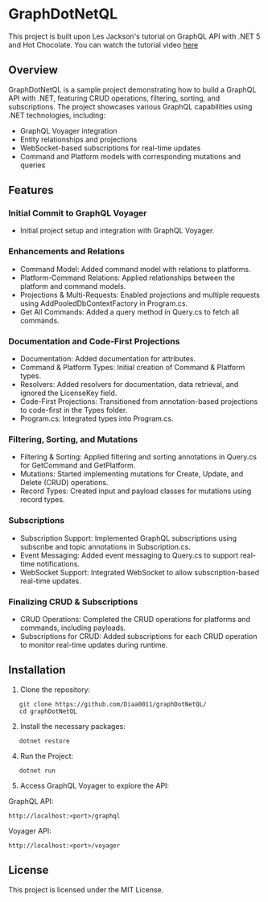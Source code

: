 # GraphDotNetQL
This project is built upon Les Jackson's tutorial on GraphQL API with .NET 5 and Hot Chocolate. You can watch the tutorial video [here](https://www.youtube.com/watch?v=HuN94qNwQmM)

## Overview
GraphDotNetQL is a sample project demonstrating how to build a GraphQL API with .NET, featuring CRUD operations, filtering, sorting, and subscriptions.
The project showcases various GraphQL capabilities using .NET technologies, including:
* GraphQL Voyager integration
* Entity relationships and projections
* WebSocket-based subscriptions for real-time updates
* Command and Platform models with corresponding mutations and queries

## Features

### Initial Commit to GraphQL Voyager
* Initial project setup and integration with GraphQL Voyager.
  
### Enhancements and Relations
* Command Model: Added command model with relations to platforms.
* Platform-Command Relations: Applied relationships between the platform and command models.
* Projections & Multi-Requests: Enabled projections and multiple requests using AddPooledDbContextFactory in Program.cs.
* Get All Commands: Added a query method in Query.cs to fetch all commands.
  
### Documentation and Code-First Projections
* Documentation: Added documentation for attributes.
* Command & Platform Types: Initial creation of Command & Platform types.
* Resolvers: Added resolvers for documentation, data retrieval, and ignored the LicenseKey field.
* Code-First Projections: Transitioned from annotation-based projections to code-first in the Types folder.
* Program.cs: Integrated types into Program.cs.

### Filtering, Sorting, and Mutations
* Filtering & Sorting: Applied filtering and sorting annotations in Query.cs for GetCommand and GetPlatform.
* Mutations: Started implementing mutations for Create, Update, and Delete (CRUD) operations.
* Record Types: Created input and payload classes for mutations using record types.

### Subscriptions
* Subscription Support: Implemented GraphQL subscriptions using subscribe and topic annotations in Subscription.cs.
* Event Messaging: Added event messaging to Query.cs to support real-time notifications.
* WebSocket Support: Integrated WebSocket to allow subscription-based real-time updates.

### Finalizing CRUD & Subscriptions
* CRUD Operations: Completed the CRUD operations for platforms and commands, including payloads.
* Subscriptions for CRUD: Added subscriptions for each CRUD operation to monitor real-time updates during runtime.

## Installation
1. Clone the repository:
```
   git clone https://github.com/Diaa0011/graphDotNetQL/
   cd graphDotNetQL
```
2. Install the necessary packages:
```
   dotnet restore
```
4. Run the Project:
```
   dotnet run
```
5. Access GraphQL Voyager to explore the API:

GraphQL API:
``` 
http://localhost:<port>/graphql
```
Voyager API: 
```
http://localhost:<port>/voyager
```

## License
This project is licensed under the MIT License.






